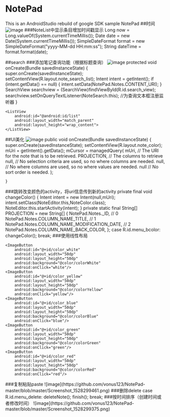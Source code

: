 # NotePad
This is an AndroidStudio rebuild of google SDK sample NotePad
##时间
![image](https://github.com/vonus123/NotePad-master/blob/master/Screenshot_1528299366.png)
###NoteList中显示条目增加时间戳显示
	Long now = Long.valueOf(System.currentTimeMillis());
        Date date = new Date(System.currentTimeMillis());
        SimpleDateFormat format = new SimpleDateFormat("yyyy-MM-dd HH:mm:ss");
        String dateTime = format.format(date);
	<TextView
		android:id="@+id/text1_time"
		android:layout_width="match_parent"
		android:layout_height="wrap_content"
		android:textAppearance="?android:attr/textAppearanceSmall"
		android:paddingLeft="5dip"
		android:textColor="#01010e"/>
	
##search
###添加笔记查询功能（根据标题查询）
![image](https://github.com/vonus123/NotePad-master/blob/master/Screenshot_1528300099.png)
 protected void onCreate(Bundle savedInstanceState) {
        super.onCreate(savedInstanceState);
        setContentView(R.layout.note_search_list);
        Intent intent = getIntent();
        if (intent.getData() == null) {
            intent.setData(NotePad.Notes.CONTENT_URI);
        }
        SearchView searchview = (SearchView)findViewById(R.id.search_view);
        searchview.setOnQueryTextListener(NoteSearch.this);  //为查询文本框注册监听器
    }
   <SearchView
        android:id="@+id/search_view"
        android:layout_width="match_parent"
        android:layout_height="wrap_content"
        android:iconifiedByDefault="false"
        android:queryHint="输入搜索内容..."
        android:layout_alignParentTop="true">
    </SearchView>

    <ListView
        android:id="@android:id/list"
        android:layout_width="match_parent"
        android:layout_height="wrap_content">
    </ListView>

##UI美化
![image](https://github.com/vonus123/NotePad-master/blob/master/Screenshot_1528300020.png)
  public void onCreate(Bundle savedInstanceState) {
        super.onCreate(savedInstanceState);
        setContentView(R.layout.note_color);
        mUri = getIntent().getData();
        mCursor = managedQuery(
                mUri,        // The URI for the note that is to be retrieved.
                PROJECTION,  // The columns to retrieve
                null,        // No selection criteria are used, so no where columns are needed.
                null,        // No where columns are used, so no where values are needed.
                null         // No sort order is needed.
        );

    }
 ###跳转改变颜色的activity，将uri信息传到新的activity
    private final void changeColor() {
        Intent intent = new Intent(null,mUri);
        intent.setClass(NoteEditor.this,NoteColor.class);
        NoteEditor.this.startActivity(intent);
    }
     private static final String[] PROJECTION = new String[] {
            NotePad.Notes._ID, // 0
            NotePad.Notes.COLUMN_NAME_TITLE, // 1
            NotePad.Notes.COLUMN_NAME_MODIFICATION_DATE, // 2
            NotePad.Notes.COLUMN_NAME_BACK_COLOR,
}; 
case R.id.menu_bcolor:
                changeColor();
                break;
###使用线性布局
<LinearLayout xmlns:android="http://schemas.android.com/apk/res/android"
    android:orientation="horizontal"
    android:layout_width="match_parent"
    android:layout_height="match_parent"
    android:paddingLeft="28dp">

    <ImageButton
        android:id="@+id/color_white"
        android:layout_width="50dp"
        android:layout_height="50dp"
        android:background="@color/colorWhite"
        android:onClick="white"/>
    <ImageButton
        android:id="@+id/color_yellow"
        android:layout_width="50dp"
        android:layout_height="50dp"
        android:background="@color/colorYellow"
        android:onClick="yellow"/>
    <ImageButton
        android:id="@+id/color_blue"
        android:layout_width="50dp"
        android:layout_height="50dp"
        android:background="@color/colorBlue"
        android:onClick="blue"/>
    <ImageButton
        android:id="@+id/color_green"
        android:layout_width="50dp"
        android:layout_height="50dp"
        android:background="@color/colorGreen"
        android:onClick="green"/>
    <ImageButton
        android:id="@+id/color_red"
        android:layout_width="50dp"
        android:layout_height="50dp"
        android:background="@color/colorRed"
        android:onClick="red"/>
</LinearLayout>
###复制粘贴paste
![image](https://github.com/vonus123/NotePad-master/blob/master/Screenshot_1528299461.png)
###删除delete
 case R.id.menu_delete:
                deleteNote();
                finish();
                break;
###按时间排序（创建时间或者修改时间）
![image](https://github.com/vonus123/NotePad-master/blob/master/Screenshot_1528299375.png)

